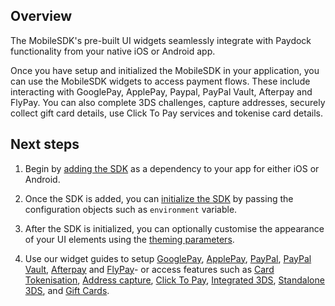 ## Overview

The MobileSDK's pre-built UI widgets seamlessly integrate with Paydock functionality from your native iOS or Android app.

Once you have setup and initialized the MobileSDK in your application, you can use the MobileSDK widgets to access payment flows. These include interacting with GooglePay, ApplePay, Paypal, PayPal Vault, Afterpay and FlyPay. You can also complete 3DS challenges, capture addresses, securely collect gift card details, use Click To Pay services and tokenise card details.

## Next steps

1. Begin by [adding the SDK](/setup/installation.md) as a dependency to your app for either iOS or Android.

2. Once the SDK is added, you can [initialize the SDK](/setup/initialise.md) by passing the configuration objects such as `environment` variable. 

3. After the SDK is initialized, you can optionally customise the appearance of your UI elements using the [theming parameters](/setup/theming.md).

4. Use our widget guides to setup [GooglePay](/digital-wallet-widgets/googlepay.md), [ApplePay](/digital-wallet-widgets/applepay.md), [PayPal](/digital-wallet-widgets/paypal), [PayPal Vault](/digital-wallet-widgets/paypalvault), [Afterpay](/digital-wallet-widgets/afterpay) and [FlyPay](/digital-wallet-widgets/flypay)- or access features such as [Card Tokenisation](/widgets/card.md), [Address capture](/widgets/address.md), [Click To Pay](/widgets/clicktopay.md), [Integrated 3DS](/widgets/integrated3ds.md), [Standalone 3DS](/widgets/standalone3ds.md), and [Gift Cards](/widgets/threeds.md). 